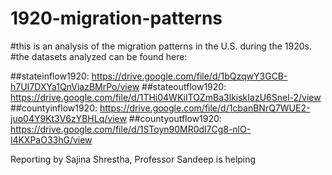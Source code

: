 # 1920-migration-patterns
#this is an analysis of the migration patterns in the U.S. during the 1920s.
#the datasets analyzed can be found here:

##stateinflow1920: https://drive.google.com/file/d/1bQzqwY3GCB-h7UI7DXYa1QnViazBMrPo/view
##stateoutflow1920: https://drive.google.com/file/d/1THi04WKiITOZmBa3lkiskIazU6Snel-2/view 
##countyinflow1920: https://drive.google.com/file/d/1cbanBNrQ7WUE2-juo04Y9Kt3V6zYBHLq/view 
##countyoutflow1920: https://drive.google.com/file/d/1SToyn90MR0dl7Cg8-nlO-l4KXPaO33hG/view 

Reporting by Sajina Shrestha, Professor Sandeep is helping
